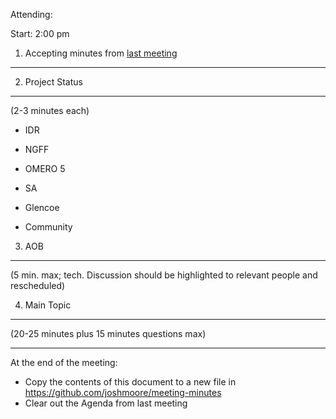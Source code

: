Attending:

Start: 2:00 pm

1. Accepting minutes from [<u>last meeting</u>](https://github.com/joshmoore/meeting-minutes)
---------------------------------------------------------------------------------------------

2. Project Status
-----------------

(2-3 minutes each)

-   IDR

-   NGFF

-   OMERO 5

-   SA

-   Glencoe

-   Community

3. AOB
------

(5 min. max; tech. Discussion should be highlighted to relevant people
and rescheduled)

4. Main Topic
-------------

(20-25 minutes plus 15 minutes questions max)

------

At the end of the meeting:
- Copy the contents of this document to a new file in https://github.com/joshmoore/meeting-minutes
- Clear out the Agenda from last meeting
